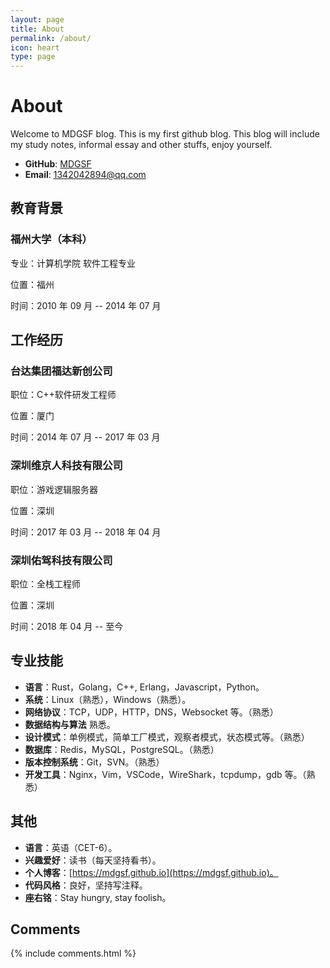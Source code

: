 ```yaml
---
layout: page
title: About
permalink: /about/
icon: heart
type: page
---
```


# About

Welcome to MDGSF blog.
This is my first github blog. This blog will
include my study notes, informal essay and other
stuffs, enjoy yourself.

* **GitHub**: [MDGSF](https://github.com/MDGSF)
* **Email**: 1342042894@qq.com

## 教育背景

### 福州大学（本科）

专业：计算机学院  软件工程专业

位置：福州

时间：2010 年 09 月 -- 2014 年 07 月

## 工作经历

### 台达集团福达新创公司

职位：C++软件研发工程师

位置：厦门

时间：2014 年 07 月 -- 2017 年 03 月

### 深圳维京人科技有限公司

职位：游戏逻辑服务器

位置：深圳

时间：2017 年 03 月 -- 2018 年 04 月

### 深圳佑驾科技有限公司

职位：全栈工程师

位置：深圳

时间：2018 年 04 月 -- 至今


## 专业技能

* **语言**：Rust，Golang，C++, Erlang，Javascript，Python。
* **系统**：Linux（熟悉），Windows（熟悉）。
* **网络协议**：TCP，UDP，HTTP，DNS，Websocket 等。（熟悉）
* **数据结构与算法** 熟悉。
* **设计模式**：单例模式，简单工厂模式，观察者模式，状态模式等。（熟悉）
* **数据库**：Redis，MySQL，PostgreSQL。（熟悉）
* **版本控制系统**：Git，SVN。（熟悉）
* **开发工具**：Nginx，Vim，VSCode，WireShark，tcpdump，gdb 等。（熟悉）


## 其他

* **语言**：英语（CET-6）。
* **兴趣爱好**：读书（每天坚持看书）。
* **个人博客**：[https://mdgsf.github.io](https://mdgsf.github.io)。
* **代码风格**：良好，坚持写注释。
* **座右铭**：Stay hungry, stay foolish。

## Comments

{% include comments.html %}
